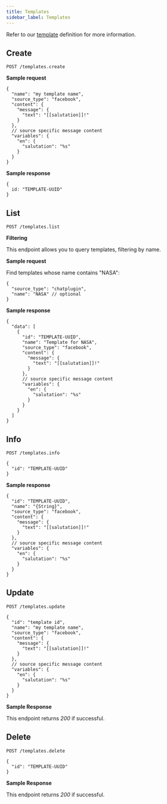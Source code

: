 ```yaml
---
title: Templates
sidebar_label: Templates
---
```


Refer to our [template](getting-started/glossary.md#template) definition
for more information.

## Create

`POST /templates.create`

**Sample request**

```json5
{
  "name": "my template name",
  "source_type": "facebook",
  "content": {
    "message": {
      "text": "[[salutation]]!"
    }
  },
  // source specific message content
  "variables": {
    "en": {
      "salutation": "%s"
    }
  }
}
```

**Sample response**

```json5
{
  id: "TEMPLATE-UUID"
}
```

## List

`POST /templates.list`

**Filtering**

This endpoint allows you to query templates, filtering by name.

**Sample request**

Find templates whose name contains "NASA":

```json5
{
  "source_type": "chatplugin",
  "name": "NASA" // optional
}
```

**Sample response**

```json5
{
  "data": [
    {
      "id": "TEMPLATE-UUID",
      "name": "Template for NASA",
      "source_type": "facebook",
      "content": {
        "message": {
          "text": "[[salutation]]!"
        }
      },
      // source specific message content
      "variables": {
        "en": {
          "salutation": "%s"
        }
      }
    }
  ]
}
```

## Info

`POST /templates.info`

```json5
{
  "id": "TEMPLATE-UUID"
}
```

**Sample response**

```json5
{
  "id": "TEMPLATE-UUID",
  "name": "{String}",
  "source_type": "facebook",
  "content": {
    "message": {
      "text": "[[salutation]]!"
    }
  },
  // source specific message content
  "variables": {
    "en": {
      "salutation": "%s"
    }
  }
}
```

## Update

`POST /templates.update`

```json5
{
  "id": "template id",
  "name": "my template name",
  "source_type": "facebook",
  "content": {
    "message": {
      "text": "[[salutation]]!"
    }
  },
  // source specific message content
  "variables": {
    "en": {
      "salutation": "%s"
    }
  }
}
```

**Sample Response**

This endpoint returns _200_ if successful.

## Delete

`POST /templates.delete`

```json5
{
  "id": "TEMPLATE-UUID"
}
```

**Sample Response**

This endpoint returns _200_ if successful.
